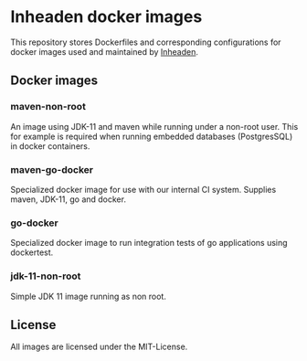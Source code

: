 # Inheaden docker images

This repository stores Dockerfiles and corresponding configurations for docker images used and maintained by [Inheaden](https://inheaden.io).

## Docker images

### maven-non-root

An image using JDK-11 and maven while running under a non-root user. This for example is required when running embedded databases (PostgresSQL) in docker containers.

### maven-go-docker

Specialized docker image for use with our internal CI system. Supplies maven, JDK-11, go and docker.

### go-docker

Specialized docker image to run integration tests of go applications using dockertest.

### jdk-11-non-root

Simple JDK 11 image running as non root.

## License

All images are licensed under the MIT-License.
